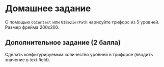 # Домашнее задание

С помощью `CGContext` или `UIBezierPath` нарисуйте трифорс из 5 уровней. Размер фрейма 200x200.

## Дополнительное задание (2 балла)

Сделать конфигурируемым количество уровней в трифорсе (вводить значение в text field).
